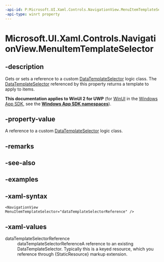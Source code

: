 ```yaml
---
-api-id: P:Microsoft.UI.Xaml.Controls.NavigationView.MenuItemTemplateSelector
-api-type: winrt property
---
```

<!-- Property syntax.
public DataTemplateSelector MenuItemTemplateSelector { get;  set; }
-->

# Microsoft.UI.Xaml.Controls.NavigationView.MenuItemTemplateSelector



## -description

Gets or sets a reference to a custom [DataTemplateSelector](/uwp/api/windows.ui.xaml.controls.datatemplateselector) logic class. The [DataTemplateSelector](/uwp/api/windows.ui.xaml.controls.datatemplateselector) referenced by this property returns a template to apply to items.



**This documentation applies to WinUI 2 for UWP** (for [WinUI](/windows/apps/winui/winui3/) in the [Windows App SDK](/windows/apps/windows-app-sdk/), see the **[Windows App SDK namespaces](/windows/windows-app-sdk/api/winrt/)**).

## -property-value

A reference to a custom [DataTemplateSelector](/uwp/api/windows.ui.xaml.controls.datatemplateselector) logic class.



## -remarks



## -see-also



## -examples



## -xaml-syntax

```xaml
<NavigationView MenuItemTemplateSelector="dataTemplateSelectorReference" />
```



## -xaml-values

<dl><dt>dataTemplateSelectorReference</dt><dd>dataTemplateSelectorReferenceA reference to an existing DataTemplateSelector. Typically this is a keyed resource, which you reference through {StaticResource} markup extension.</dd>
</dl>



